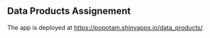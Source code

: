 Data Products Assignement
-------------------------

The app is deployed at https://popotam.shinyapps.io/data_products/

